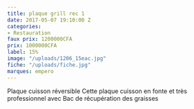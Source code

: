 ```yaml
---
title: plaque grill rec 1
date: 2017-05-07 19:10:00 Z
categories:
- Restauration
faux prix: 1200000CFA
prix: 1000000CFA
label: 15%
image: "/uploads/1206_15eac.jpg"
fiche: "/uploads/fiche.jpg"
marques: empero
---
```


Plaque cuisson réversible Cette plaque cuisson en fonte et très professionnel avec Bac de récupération des graisses 
